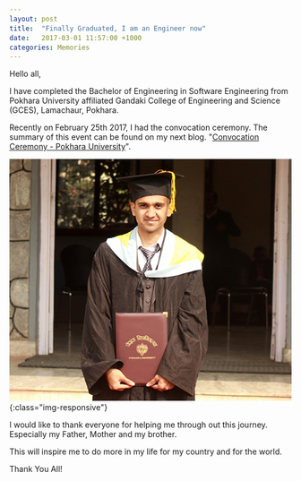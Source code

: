```yaml
---
layout: post
title:  "Finally Graduated, I am an Engineer now"
date:   2017-03-01 11:57:00 +1000
categories: Memories
---
```

Hello all,

I have completed the Bachelor of Engineering in Software Engineering from Pokhara University affiliated Gandaki College of Engineering and Science (GCES), Lamachaur, Pokhara.

Recently on February 25th 2017, I had the convocation ceremony. The summary of this event can be found on my next blog. "<a href="https://sudeepspeaks.wordpress.com/2017/02/26/convocation-ceremony-pokhara-university-2017/">Convocation Ceremony - Pokhara University</a>".

![Sudeep Acharya Graduation](/assets/post-images/2017/sudeep_acharya_graduation_photo1.jpg){:class="img-responsive"}

I would like to thank everyone for helping me through out this journey. Especially my Father, Mother and my brother.

This will inspire me to do more in my life for my country and for the world.

Thank You All!
